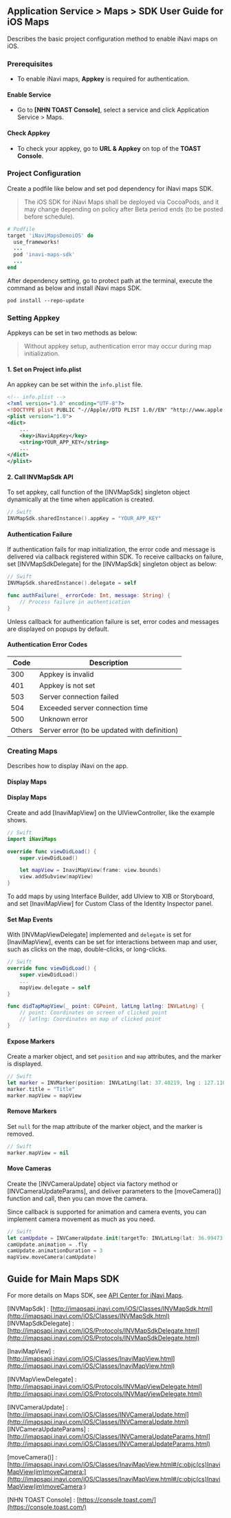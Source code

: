 ## Application Service > Maps > SDK User Guide for iOS Maps
Describes the basic project configuration method to enable iNavi maps on iOS. 

### Prerequisites 
- To enable iNavi maps, **Appkey** is required for authentication. 

#### Enable Service 
- Go to **[NHN TOAST Console]**, select a service and click Application Service > Maps. 

#### Check Appkey 
- To check your appkey, go to **URL & Appkey** on top of the **TOAST Console**. 


### Project Configuration 
Create a podfile like below and set pod dependency for iNavi maps SDK.  

> The iOS SDK for iNavi Maps shall be deployed via CocoaPods, and it may change depending on policy after Beta period ends (to be posted before schedule). 

```ruby
# Podfile
target 'iNaviMapsDemoiOS' do
  use_frameworks!
  ...
  pod 'inavi-maps-sdk'
  ...
end
```

After dependency setting, go to protect path at the terminal, execute the command as below and install iNavi maps SDK. 
```
pod install --repo-update
```

### Setting Appkey 
Appkeys can be set in two methods as below: 

> Without appkey setup, authentication error may occur during map initialization. 

#### 1. Set on Project info.plist  
An appkey can be set within the `info.plist` file. 
```xml
<!-- info.plist -->
<?xml version="1.0" encoding="UTF-8"?>
<!DOCTYPE plist PUBLIC "-//Apple//DTD PLIST 1.0//EN" "http://www.apple.com/DTDs/PropertyList-1.0.dtd">
<plist version="1.0">
<dict>
	...
	<key>iNaviAppKey</key>
	<string>YOUR_APP_KEY</string>
	...
</dict>
</plist>
```

#### 2. Call INVMapSdk API 
To set appkey, call function of the [INVMapSdk] singleton object dynamically at the time when application is created.  

```swift
// Swift
INVMapSdk.sharedInstance().appKey = "YOUR_APP_KEY"
```

#### Authentication Failure 
If authentication fails for map initialization, the error code and message is delivered via callback registered within SDK. To receive callbacks on failure, set [INVMapSdkDelegate] for the [INVMapSdk] singleton object as below: 
```swift
// Swift
INVMapSdk.sharedInstance().delegate = self

func authFailure(_ errorCode: Int, message: String) {
    // Process failure in authentication 
}

```
Unless callback for authentication failure is set, error codes and messages are displayed on popups by default. 

#### Authentication Error Codes 
| Code | Description |
| ------ | ------ |
| 300 | Appkey is invalid |
| 401 | Appkey is not set |
| 503 | Server connection failed |
| 504 | Exceeded server connection time  |
| 500 | Unknown error |
| Others | Server error  (to be updated with definition) |




### Creating Maps 
Describes how to display iNavi on the app. 

#### Display Maps 

#### Display Maps 
Create and add [InaviMapView] on the UIViewController, like the example shows. 
```swift
// Swift
import iNaviMaps

override func viewDidLoad() {
    super.viewDidLoad()

    let mapView = InaviMapView(frame: view.bounds)
    view.addSubview(mapView)
}
```
To add maps by using Interface Builder, add UIview to XIB or Storyboard, and set [InaviMapView] for Custom Class of the Identity Inspector panel. 

#### Set Map Events
With [INVMapViewDelegate] implemented and  `delegate` is set for [InaviMapView], events can be set for interactions between map and user, such as clicks on the map, double-clicks, or long-clicks. 
```swift
// Swift
override func viewDidLoad() {
    super.viewDidLoad()
    ...
    mapView.delegate = self
}

func didTapMapView(_ point: CGPoint, latLng latlng: INVLatLng) {
    // point: Coordinates on screen of clicked point
    // latlng: Coordinates on map of clicked point 
}
```

#### Expose Markers
Create a marker object, and set `position` and `map` attributes, and the marker is displayed. 
```swift
// Swift
let marker = INVMarker(position: INVLatLng(lat: 37.40219, lng : 127.11077))
marker.title = "Title"
marker.mapView = mapView
```

#### Remove Markers 
Set `null` for the map attribute of the marker object, and the marker is removed. 
```swift
// Swift
marker.mapView = nil
```

#### Move Cameras 
Create the [INVCameraUpdate] object via factory method or [INVCameraUpdateParams], and deliver parameters to the [moveCamera()] function and call, then you can move the camera.  

Since callback is supported for animation and camera events, you can implement camera movement as much as you need. 
```swift
// Swift
let camUpdate = INVCameraUpdate.init(targetTo: INVLatLng(lat: 36.99473, lng : 127.81832))
camUpdate.animation = .fly
camUpdate.animationDuration = 3
mapView.moveCamera(camUpdate)
```

## Guide for Main Maps SDK 
For more details on Maps SDK, see [API Center for iNavi Maps](http://imapsapi.inavi.com/).

[INVMapSdk] : [http://imapsapi.inavi.com/iOS/Classes/INVMapSdk.html](http://imapsapi.inavi.com/iOS/Classes/INVMapSdk.html)
[INVMapSdkDelegate] : [http://imapsapi.inavi.com/iOS/Protocols/INVMapSdkDelegate.html](http://imapsapi.inavi.com/iOS/Protocols/INVMapSdkDelegate.html)

[InaviMapView] : [http://imapsapi.inavi.com/iOS/Classes/InaviMapView.html](http://imapsapi.inavi.com/iOS/Classes/InaviMapView.html)

[INVMapViewDelegate] : [http://imapsapi.inavi.com/iOS/Protocols/INVMapViewDelegate.html](http://imapsapi.inavi.com/iOS/Protocols/INVMapViewDelegate.html)

[INVCameraUpdate] : [http://imapsapi.inavi.com/iOS/Classes/INVCameraUpdate.html](http://imapsapi.inavi.com/iOS/Classes/INVCameraUpdate.html)
[INVCameraUpdateParams] : [http://imapsapi.inavi.com/iOS/Classes/INVCameraUpdateParams.html](http://imapsapi.inavi.com/iOS/Classes/INVCameraUpdateParams.html)

[moveCamera()] : [http://imapsapi.inavi.com/iOS/Classes/InaviMapView.html#/c:objc(cs)InaviMapView(im)moveCamera:](http://imapsapi.inavi.com/iOS/Classes/InaviMapView.html#/c:objc(cs)InaviMapView(im)moveCamera:)

[NHN TOAST Console] : [https://console.toast.com/](https://console.toast.com/)
